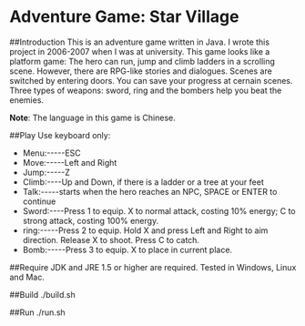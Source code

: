 Adventure Game: Star Village
=======
##Introduction 
This is an adventure game written in Java. I wrote this project in 2006-2007 when I was at university. This game looks like a platform game: The hero can run, jump and climb ladders in a scrolling scene. However, there are RPG-like stories and dialogues. Scenes are switched by entering doors. You can save your progress at cernain scenes. Three types of weapons: sword, ring and the bombers help you beat the enemies.

**Note**: The language in this game is Chinese.

##Play
Use keyboard only:
  * Menu:-----ESC
  * Move:-----Left and Right
  * Jump:-----Z 
  * Climb:----Up and Down, if there is a ladder or a tree at your feet
  * Talk:-----starts when the hero reaches an NPC, SPACE or ENTER to continue
  * Sword:----Press 1 to equip. X to normal attack, costing 10% energy; C to strong attack, costing 100% energy.
  * ring:-----Press 2 to equip. Hold X and press Left and Right to aim direction. Release X to shoot. Press C to catch.
  * Bomb:-----Press 3 to equip. X to place in current place.

##Require
  JDK and JRE 1.5 or higher are required. Tested in Windows, Linux and Mac.
  
##Build
	  ./build.sh

##Run
	  ./run.sh
